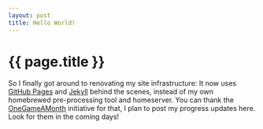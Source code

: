 ```yaml
---
layout: post
title: Hello World!
---
```


{{ page.title }}
================

So I finally got around to renovating my site infrastructure: It now uses [GitHub Pages](http://pages.github.com/) and [Jekyll](https://github.com/mojombo/jekyll) behind the scenes, instead of my own homebrewed pre-processing tool and homeserver. You can thank the [OneGameAMonth](http://onegameamonth.com/) initiative for that, I plan to post my progress updates here. Look for them in the coming days!
